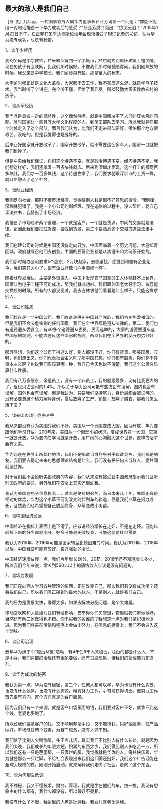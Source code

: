 ## 最大的敌人是我们自己



【导  读】几年前，一位国家领导人向华为董事长孙亚芳请出一个问题：“你能不能用一两句话描述一下华为成功后的感受？”孙亚芳脱口而出：“欲哭无泪！”2015年1月22日下午，任正非在冬季达沃斯论坛年会现场接受了BBC记者的采访，认为华为没有成功，也没有秘密。



1、谈年少经历

我的父母是小学教师，后来跟父母到一个小城市，然后就考到重庆建筑工程学院。现在的孩子有互联网，比我们那时候好。不像我们那时候孤陋寡闻。我们刚解放的时候，我父亲是中学校长，我们家炒菜有盐，那是富人的标志。

大学的时候正好是文化大革命，大家都不去工作，我不答应这么混，就自学电子技术。我当时听了个讲座，完全听不懂，但给了我启发。所以鼓励大家多教教农村的孩子。

2、谈从军经历

我当兵是具有一定的偶然性，这个偶然性呢，就是中国解决不了人们的穿衣服的问题。当时国家让一些具有大学文化程度的人，到施工部队去学习。所以我就是在那个时候走入了这个部队，而且我们认为，比我们不走进部队要好，哪怕那个地方很艰苦，没吃的，但是我觉得也是挺好的。

后来正好国家就开放改革了，国家开放改革，就不需要这么多军人，国家一刀就把我们砍掉了。

但是中央给我们保证，你们这个待遇不变，就是政治待遇不变，经济待遇不变，我们想这样好，我们还拿着一百多块钱就去。后来到深圳才发现，这个打工的都两百多块钱，我们才一百多块钱，这个待遇白拿了，我们要求就跟深圳市的工资一样，就开始融入了这个社会。

3、谈创业经历

我刚走向社会，那时不懂市场经济，觉得赚别人钱是很不好意思的事情，“我刚到深圳就犯错了，我是一个小公司的副经理，我在追款的过程中，没人帮忙，就自己读法律书，我悟出了市场经济。

我悟出了市场经济两个道理，一个就是客户，一个就是货源，中间的交易就是法律。那因此我们要把住货源，要找到货源，第二个要熟悉这个交易的这些法律手续。

我们创建公司的时候是中国还没有走向开放，中国面临着一个历史问题，大量知青回城，政府就号召他们去创业。中国的民营企业都是从卖馒头和大碗茶开始的。

我们那时候办公司要求5个股东，2万块起家，去哪里找，感觉到和国有企业竞争，我们实在太小了，国有企业好像马六甲海峡一样”。

随着世界发展快，主要是外资进入，中国才发现自己国家的工人体制赶不上世界，国家认为电子工程不可能成功，那我们就成功啦。我们跟外国老大哥学习，做万能交换机的时候，所有的人都没见过，我去吉林求他们看看是什么样子，只能这样求别人。

4、谈公司性质

我们现在是一个中国公司，我们肯定是拥护中国共产党的，我们肯定热爱祖国的，但是我们不会去危害别的任何国家。我们在全世界都是遵从法律的，第二，我们也有道德遵从委员会，有40多个道德遵从委员，民间选举的，大家的道德要遵从这些国家的规则，不能去违反这些国家的规则。所以我们在全世界的发展态势很好的。

那外界想，你们这个公司干得这么好，别人都没干好，你们有背景，那美国想，哎呀，你们走出来，你们代表社会主义吧？那中国在想，你们都有股票，你们算不算资本主义啊？你说我们应该算哪一种，我自己今天也说不清楚，我们这个公司性质算什么性质。

我们有八万多股东，全是员工，没有一个非员工，我的股票最多，没有比我更大的了，但也只占公司的1.4%。所以关于华为公司可能有些方面有误解，国内也会有误解，国外也会有误解，但是我认为，只要我们坚持努力，身份最终会被证明的，没有必要费这个精力解释身份，最后放弃了生产、销售，放弃了赚钱，那我们怎么活下去？

5、谈美国市场与竞争对手

我从来都没有认为美国对我们不好，美国从一个弱国变成大国，因为开放，华为要跟他们学习开放。200年来，美国从一个很弱小的状况，变成世界第一大国，它第一就是开放。华为要向它学习就是开放，用广阔的心胸融入这个世界，这样的话才会有未来。

华为现在在世界上所处的地位，我们不是把谁当成竞争对手和谁竞争，我们都是朋友。我们要去确定未来的思想理论结构是什么，我们没有把任何人当敌人，要共同创造世界。

对于我们会不会侦听美国政府的内容，我们从来没有接受到中国政府指示我们监听别国政府的要求，另外我们在安全上其实还很幼稚。

我认为美国在电子信息技术上，过去是绝对的强势，而且未来几十年，美国还会是相对的优势，华为这个小草不可能改变时代列车的轨道，但是我们小草在努力成长，当然我们也希望把自己脱胎换骨，从草变成小树苗。

6、谈中国经济发展

中国经济在指标上表面上是下滑了，应该说经济增长在走好，不是在走坏。可能以前掉下来的好多都是水分，好多可能是无效投资，可能这就是转型需要。

我认为2015年、2016年可能是国家转型比较困难的时间。我认为2017年、2018年以后，中国经济可能有较好、良好强劲的增长。

中国经济速度放慢一点，我们今年增长20%，2017、2018年还不知道增长多少，所以我们今年来说，增长到560亿以上的销售收入应该是没有问题的。

7、谈华为发展

我们正在向西方学习各种管理的东西，正在改变自己，那么我们有没有成功呢？还看我们自己。所以我们真正碰到的最大的敌人，不是别人，就是我们自己。

我的压力是发展太快，赚得太多，如果去解决分配问题，是个大难题。

移动互联网和大数据对我们有啥影响，巴不得你们买管道，管道就我们家做得好，当然还有两三家做得也不错。你不买我的买谁的？我想这一点对我们是积极地促进。因为我们将来在传输和程序上会做出努力，在信息的搜索上，我们不会进入这个领域。

8、谈公司治理

去年华为搞了个“坦白从宽”活动，有4千到5千人来坦白，坦白的都是什么人，不是小兵。我们内部的治理还有很多要做，还有贪腐现象，但我们的管理能力在提升。

9、谈华为成功的秘密

我认为第一点，华为没有秘密，第二个，任何人都可以学，华为也没有什么背景，也没有什么依靠，也没有什么资源，唯有努力工作，才可能获得机会。但努力工作首先要有方向，这个方向就是为客户服务。

因为我们只有一个来源，就是客户口袋里面的钱，我们要对客户不好，就拿不到这个钱，老婆也要跑了。

所以说我们要拿客户的钱，又不能用非法手段，又不能抢钱，只好做服务，把产品做好。市场经济两个要素，为客户服务，没有人做不到。

我们除了比别人少喝咖啡，多干点儿活，其实我们不比别人有什么长处，就是因为我们太晚，我们成长的年限太短，积累的东西太少，我们得比别人多吃苦一点，所以我们这有一只是芭蕾脚，一只很烂的脚，我觉得就是华为的人，痛并快乐着，华为就是那么一只烂脚，不给社会表现出来我们这只脚还挺好，我们这个广告可能在全球大规模的做，刚刚开始启动，就来解释我们走向了社会，走向了这个东西。

10、谈为何那么低调

我不神秘，我又不懂技术，财务，管理，我就是坐在他们的车，拉一拉，我没有想象中的什么都有，我什么都没有，所以最好不亮相。

我没有什么了不起，我家里的人老是批评我，我女儿就老批评我。
